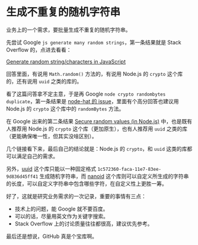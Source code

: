 # 生成不重复的随机字符串

业务上的一个需求，要批量生成不重复的随机字符串。

先尝试 Google `js generate many random strings`，第一条结果就是 Stack Overflow 的，点进去看看：

[Generate random string/characters in JavaScript](https://stackoverflow.com/questions/1349404/generate-random-string-characters-in-javascript)

回答里面，有说用 `Math.random()` 方法的，有说用 Node.js 的 `crypto` 这个库的，还有说用 `uuid` 之类的库的。

看了这篇问答拿不定主意，于是再 Google `node crypto randombytes duplicate`，第一条结果是 [node-hat 的 issue](https://github.com/substack/node-hat/issues/8)，里面有个高分回答也建议用 Node.js 的 `crypto` 这个库中的 `randomBytes` 方法。

在 Google 出来的第二条结果 [Secure random values (in Node.js)](https://gist.github.com/joepie91/7105003c3b26e65efcea63f3db82dfba) 中，也是既有人推荐用 Node.js 的 `crypto` 这个库（更加原生），也有人推荐用 `uuid` 之类的库（更能确保唯一性，但其实没啥区别）。

几个链接看下来，最后自己的结论就是：Node.js 的 `crypto`，和 `uuid` 这类的库都可以满足自己的需求。

另外，[uuid](https://github.com/kelektiv/node-uuid) 这个库只能以一种固定格式 `1c572360-faca-11e7-83ee-9d836d45ff41` 生成随机字符串，而 [nanoid](https://github.com/ai/nanoid) 这个库则可以自定义所生成的字符串的长度，可以自定义字符串中包含哪些字符，在自定义性上更胜一筹。

好了，这就是研究业务需求的一次记录，重要的事情有三点：

- 技术上的问题，能 Google 就不要百度。
- 可以的话，尽量用英文作为关键字搜索。
- Stack Overflow 上的讨论质量往往都很高，建议优先参考。

最后还是想说，GitHub 真是个宝库啊。
